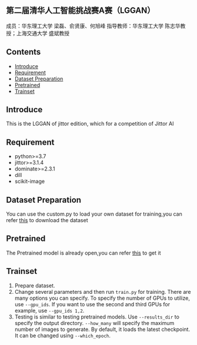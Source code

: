 ## 第二届清华人工智能挑战赛A赛（LGGAN）
成员：华东理工大学 梁磊、俞贤康、何旭峰
指导教师：华东理工大学 陈志华教授；上海交通大学 盛斌教授

## Contents
  - [Introduce](#Introduce)
  - [Requirement](#Requirement)
  - [Dataset Preparation](#Dataset-Preparation)
  - [Pretrained](Pretrained)
  - [Trainset](#trainset)
  
## Introduce
This is the LGGAN of jittor edition, which for a competition of Jittor AI

## Requirement
  - python>=3.7
  - jittor>=3.1.4
  - dominate>=2.3.1
  - dill
  - scikit-image

## Dataset Preparation
You can use the custom.py to load your own dataset for training,you can refer [this](https://cloud.tsinghua.edu.cn/f/1d734cbb68b545d6bdf2/?dl=1) to download the dataset

## Pretrained
The Pretrained model is already open,you can refer [this](https://pan.baidu.com/s/1Cncz5dS_0CRG_n-AHSOJWQ?pwd=acmz) to get it

## Trainset
1. Prepare dataset.
2. Change several parameters and then run `train.py` for training.
There are many options you can specify. To specify the number of GPUs to utilize, use `--gpu_ids`. If you want to use the second and third GPUs for example, use `--gpu_ids 1,2`.
3. Testing is similar to testing pretrained models. Use `--results_dir` to specify the output directory. `--how_many` will specify the maximum number of images to generate. By default, it loads the latest checkpoint. It can be changed using `--which_epoch`.

